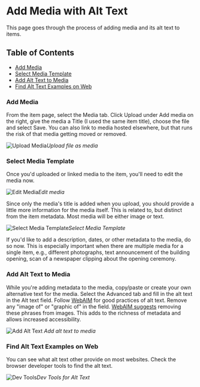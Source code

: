 # Add Media with Alt Text

This page goes through the process of adding media and its alt text to items.

## Table of Contents

* [Add Media](./#add-media)
* [Select Media Template](./#select-media-template)
* [Add Alt Text to Media](./#add-alt-text-to-media)
* [Find Alt Text Examples on Web](./#find-alt-text-examples-on-web)

### Add Media

From the item page, select the Media tab. Click Upload under Add media on the right, give the media a Title (I used the same item title), choose the file and select Save. You can also link to media hosted elsewhere, but that runs the risk of that media getting moved or removed.

![Upload Media](../Omeka-s/help_files/New_Item_Media.png)_Upload file as media_

### Select Media Template

Once you'd uploaded or linked media to the item, you'll need to edit the media now.

![Edit Media](REL\_406/help\_files/Edit\_Media.png)_Edit media_

Since only the media's title is added when you upload, you should provide a little more information for the media itself. This is related to, but distinct from the item metadata. Most media will be either image or text.

![Select Media Template](REL\_406/help\_files/Media\_Template.png)_Select Media Template_

If you'd like to add a description, dates, or other metadata to the media, do so now. This is especially important when there are multiple media for a single item, e.g., different photographs, text announcement of the building opening, scan of a newspaper clipping about the opening ceremony.

### Add Alt Text to Media

While you're adding metadata to the media, copy/paste or create your own alternative text for the media. Select the Advanced tab and fill in the alt text in the Alt text field. Follow [WebAIM](https://webaim.org/techniques/alttext/#context) for good practices of alt text. Remove any "image of" or "graphic of" in the field. [WebAIM suggests](https://webaim.org/techniques/alttext/#context) removing these phrases from images. This adds to the richness of metadata and allows increased accessibility.

![Add Alt Text](REL\_406/help\_files/Alt\_Text\_Add.png) _Add alt text to media_

### Find Alt Text Examples on Web

You can see what alt text other provide on most websites. Check the browser developer tools to find the alt text.

![Dev Tools](REL\_406/help\_files/Alt\_Text\_Dev\_Tools.png)_Dev Tools for Alt Text_
